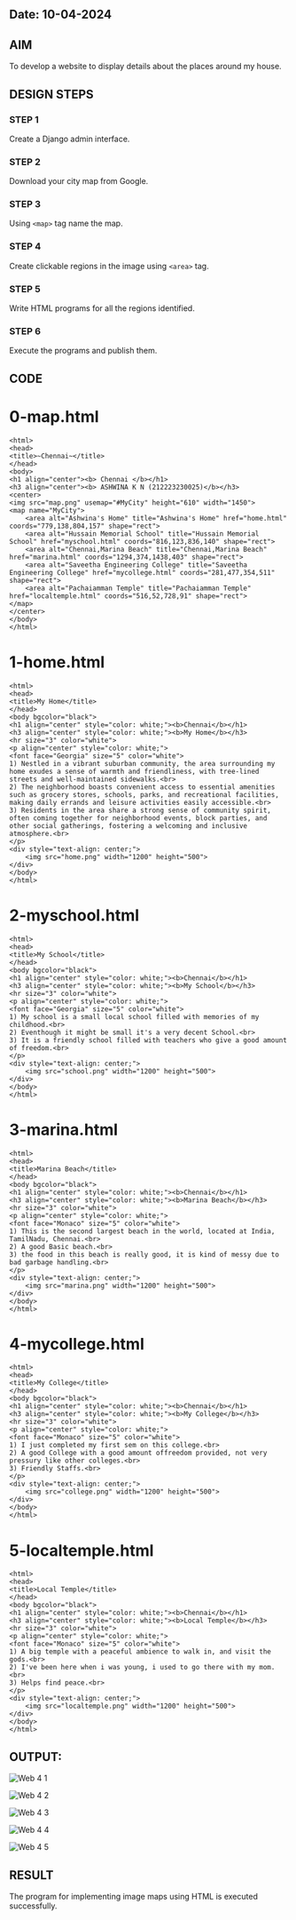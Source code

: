 
## Date: 10-04-2024

## AIM
To develop a website to display details about the places around my house.

## DESIGN STEPS

### STEP 1
Create a Django admin interface.

### STEP 2
Download your city map from Google.

### STEP 3
Using ```<map>``` tag name the map.

### STEP 4
Create clickable regions in the image using ```<area>``` tag.

### STEP 5
Write HTML programs for all the regions identified.

### STEP 6
Execute the programs and publish them.

## CODE

# 0-map.html
```
<html>
<head>
<title>~Chennai~</title>
</head>
<body>
<h1 align="center"><b> Chennai </b></h1>
<h3 align="center"><b> ASHWINA K N (212223230025)</b></h3>
<center>
<img src="map.png" usemap="#MyCity" height="610" width="1450">
<map name="MyCity">
    <area alt="Ashwina's Home" title="Ashwina's Home" href="home.html" coords="779,138,804,157" shape="rect">
    <area alt="Hussain Memorial School" title="Hussain Memorial School" href="myschool.html" coords="816,123,836,140" shape="rect">
    <area alt="Chennai,Marina Beach" title="Chennai,Marina Beach" href="marina.html" coords="1294,374,1438,403" shape="rect">
    <area alt="Saveetha Engineering College" title="Saveetha Engineering College" href="mycollege.html" coords="281,477,354,511" shape="rect">
    <area alt="Pachaiamman Temple" title="Pachaiamman Temple" href="localtemple.html" coords="516,52,728,91" shape="rect">
</map>
</center>
</body>
</html>
```

# 1-home.html
```
<html>
<head>
<title>My Home</title>
</head>
<body bgcolor="black">
<h1 align="center" style="color: white;"><b>Chennai</b></h1>
<h3 align="center" style="color: white;"><b>My Home</b></h3>
<hr size="3" color="white">
<p align="center" style="color: white;">
<font face="Georgia" size="5" color="white">
1) Nestled in a vibrant suburban community, the area surrounding my home exudes a sense of warmth and friendliness, with tree-lined streets and well-maintained sidewalks.<br>
2) The neighborhood boasts convenient access to essential amenities such as grocery stores, schools, parks, and recreational facilities, making daily errands and leisure activities easily accessible.<br>
3) Residents in the area share a strong sense of community spirit, often coming together for neighborhood events, block parties, and other social gatherings, fostering a welcoming and inclusive atmosphere.<br>
</p>
<div style="text-align: center;">
    <img src="home.png" width="1200" height="500">
</div>
</body>
</html>
```

# 2-myschool.html
```
<html>
<head>
<title>My School</title>
</head>
<body bgcolor="black">
<h1 align="center" style="color: white;"><b>Chennai</b></h1>
<h3 align="center" style="color: white;"><b>My School</b></h3>
<hr size="3" color="white">
<p align="center" style="color: white;">
<font face="Georgia" size="5" color="white">
1) My school is a small local school filled with memories of my childhood.<br>
2) Eventhough it might be small it's a very decent School.<br>
3) It is a friendly school filled with teachers who give a good amount of freedom.<br>
</p>
<div style="text-align: center;">
    <img src="school.png" width="1200" height="500">
</div>
</body>
</html>
```

# 3-marina.html
```
<html>
<head>
<title>Marina Beach</title>
</head>
<body bgcolor="black">
<h1 align="center" style="color: white;"><b>Chennai</b></h1>
<h3 align="center" style="color: white;"><b>Marina Beach</b></h3>
<hr size="3" color="white">
<p align="center" style="color: white;">
<font face="Monaco" size="5" color="white">
1) This is the second largest beach in the world, located at India, TamilNadu, Chennai.<br>
2) A good Basic beach.<br>
3) the food in this beach is really good, it is kind of messy due to bad garbage handling.<br>
</p>
<div style="text-align: center;">
    <img src="marina.png" width="1200" height="500">
</div>
</body>
</html>
```

# 4-mycollege.html
```
<html>
<head>
<title>My College</title>
</head>
<body bgcolor="black">
<h1 align="center" style="color: white;"><b>Chennai</b></h1>
<h3 align="center" style="color: white;"><b>My College</b></h3>
<hr size="3" color="white">
<p align="center" style="color: white;">
<font face="Monaco" size="5" color="white">
1) I just completed my first sem on this college.<br>
2) A good College with a good amount offreedom provided, not very pressury like other colleges.<br>
3) Friendly Staffs.<br>
</p>
<div style="text-align: center;">
    <img src="college.png" width="1200" height="500">
</div>
</body>
</html>
```

# 5-localtemple.html
```
<html>
<head>
<title>Local Temple</title>
</head>
<body bgcolor="black">
<h1 align="center" style="color: white;"><b>Chennai</b></h1>
<h3 align="center" style="color: white;"><b>Local Temple</b></h3>
<hr size="3" color="white">
<p align="center" style="color: white;">
<font face="Monaco" size="5" color="white">
1) A big temple with a peaceful ambience to walk in, and visit the gods.<br>
2) I've been here when i was young, i used to go there with my mom.<br>
3) Helps find peace.<br>
</p>
<div style="text-align: center;">
    <img src="localtemple.png" width="1200" height="500">
</div>
</body>
</html>
```
## OUTPUT:

![Web 4 1](https://github.com/Ashwinakn/NearMe/assets/152128332/b062576c-c356-4c84-bc09-f4d3365a7abe)

![Web 4 2](https://github.com/Ashwinakn/NearMe/assets/152128332/e6d887e1-b9ca-487c-960a-495b43f80d60)

![Web 4 3](https://github.com/Ashwinakn/NearMe/assets/152128332/d1cd4ab2-dc82-47d9-ac38-1badd561effc)

![Web 4 4](https://github.com/Ashwinakn/NearMe/assets/152128332/569d1bb8-7d06-47d2-ae9b-f96689b62a81)

![Web 4 5](https://github.com/Ashwinakn/NearMe/assets/152128332/29babb9d-f0b9-4dc4-8e3d-35a24fbffd18)




## RESULT
The program for implementing image maps using HTML is executed successfully.






